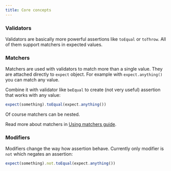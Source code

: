 ```yaml
---
title: Core concepts
---
```


### Validators

Validators are basically more powerful assertions like `toEqual` or `toThrow`.
All of them support matchers in expected values.

### Matchers

Matchers are used with validators to match more than a single value. They are
attached directly to `expect` object. For example with `expect.anything()` you
can match any value.

Combine it with validator like `beEqual` to create (not very useful) assertion
that works with any value:

```typescript
expect(something).toEqual(expect.anything())
```

Of course matchers can be nested.

Read more about matchers in [Using matchers guide](guides/using-matchers).

### Modifiers

Modifiers change the way how assertion behave. Currently only modifier is `not`
which negates an assertion:

```typescript
expect(something).not.toEqual(expect.anything())
```
